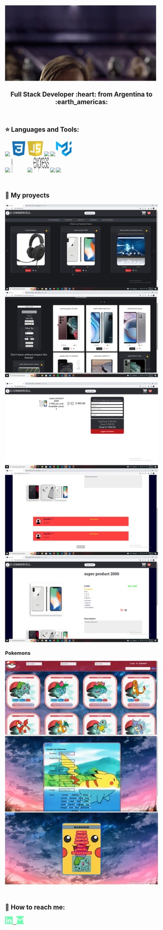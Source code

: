 ![Hi, I'm Cristian](/assets/hi.gif)

<h2 align="center">
Full Stack Developer :heart: from Argentina to :earth_americas:
</h2>

&nbsp;&nbsp;

## :star: Languages and Tools:

<p>
  <code><img width="10%" src="https://www.vectorlogo.zone/logos/w3_html5/w3_html5-ar21.svg"></code>
  <code><img width="10%" height="50px" src="logos/1200px-Devicon-css3-plain.svg.png"></code>
  <code><img width="10%" height="50px" src="logos/javascript-1.svg"></code>
  <code><img width="10%" src="https://www.vectorlogo.zone/logos/git-scm/git-scm-ar21.svg"></code>
  <code><img width="10%" src="https://www.vectorlogo.zone/logos/getbootstrap/getbootstrap-ar21.svg"></code>
  <code><img width="10%" height="50px" src="logos/material-ui-1.svg"></code>
  <br />
  <code><img width="10%" src="https://www.vectorlogo.zone/logos/reactjs/reactjs-ar21.svg"></code>
  <code><img width="10%" height="45" src="https://cdn.worldvectorlogo.com/logos/redux.svg"></code>
  <code><img width="10%" src="https://www.vectorlogo.zone/logos/nodejs/nodejs-ar21.svg"></code>
  <code><img  width="10%" height="50px" src="logos/expressjs.svg"></code>
  <code><img width="10%" src="https://www.vectorlogo.zone/logos/postgresql/postgresql-ar21.svg"></code>
  <code><img width="10%" src="https://www.vectorlogo.zone/logos/sequelizejs/sequelizejs-ar21.svg"></code>
  <br />
</p>

&nbsp;

## :pushpin: My proyects

<p>
  <a><img src="images/ecommerce/home.png"></a>
  <a><img src="images/ecommerce/catalogo.png"></a>
 
</p>
<p>
  <a><img src="images/ecommerce/carrito.png"></a>
  <a><img src="images/ecommerce/reviews.png"></a>
  <a><img src="images/ecommerce/average.png"></a>
</p>

<h3>Pokemons</h3>
<p>
  <a><img src="images/pokemon/tabla.jpg"></a>
  <a><img src="images/pokemon/nuevoprod.png"></a>
  <a><img src="images/pokemon/imagen.png"></a>
</p> 
&nbsp;

## :paperclip: How to reach me:

<span >
<a href="https://www.linkedin.com/in/cristian-ferraggina-924a1a1b8/" ><img width="5%" src="logos/linkedin-icon.png"> &nbsp;
<a href="mailto:cefferra@gmail.com" ><img width="5%" src="logos/gmail-icon%20green.png">
</span>
